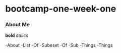 # bootcamp-one-week-one

### About Me

**bold**
_italics_

-About
-List
-Of
    -Subeset
    -Of
    -Sub
    -Things
-Things